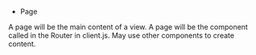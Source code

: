 * Page

A page will be the main content of a view.
A page will be the component called in the Router in client.js.
May use other components to create content.